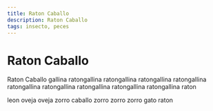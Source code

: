 ```yaml
---
title: Raton Caballo
description: Raton Caballo
tags: insecto, peces
---
```


# Raton Caballo

Raton Caballo gallina ratongallina ratongallina ratongallina ratongallina ratongallina ratongallina ratongallina ratongallina ratongallina raton

leon oveja oveja zorro caballo zorro zorro zorro gato raton